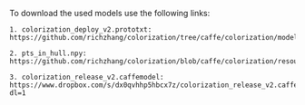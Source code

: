 To download the used models use the following links:

    1. colorization_deploy_v2.prototxt:    https://github.com/richzhang/colorization/tree/caffe/colorization/models
    
    2. pts_in_hull.npy:		       https://github.com/richzhang/colorization/blob/caffe/colorization/resources/pts_in_hull.npy
    
    3. colorization_release_v2.caffemodel: https://www.dropbox.com/s/dx0qvhhp5hbcx7z/colorization_release_v2.caffemodel?dl=1
